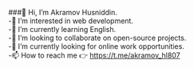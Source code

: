 ###👋 Hi, I’m Akramov Husniddin.<br/>
-👀 I’m interested in web development.<br/>
-🌱 I’m currently learning English.<br/>
-💞️ I’m looking to collaborate on open-source projects.<br/>
-💼 I’m currently looking for online work opportunities.<br/>
-📫 How to reach me 👉 <a href="https://t.me/akramov_hl807">https://t.me/akramov_hl807<a/>
